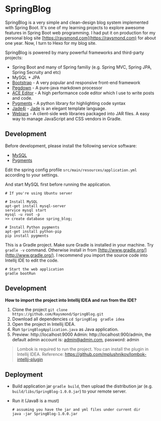 SpringBlog
=====

SpringBlog is a very simple and clean-design blog system implemented with Spring Boot.
It's one of my learning projects to explore awesome features in Spring Boot web 
programming. I had put it on production for my personal blog site 
[https://raysmond.com](https://raysmond.com) for about one year. Now, I turn to Hexo 
for my blog site.

SpringBlog is powered by many powerful frameworks and third-party projects:

- Spring Boot and many of Spring familiy (e.g. Spring MVC, Spring JPA, Spring Secruity and etc)
- MySQL + JPA
- [Bootstrap](https://getbootstrap.com) - A very popular and responsive front-end framework
- [Pegdown](https://github.com/sirthias/pegdown) - A pure-java markdown processor
- [ACE Editor](http://ace.c9.io/) - A high performance code editor which I use to write posts and code.
- [Pygments](http://pygments.org/) - A python library for highlighting code syntax
- [Jade4j](https://github.com/neuland/jade4j) - [Jade](http://jade-lang.com/) is an elegant template language.
- [Webjars](http://www.webjars.org/) - A client-side web libraries packaged into JAR files. A easy way to manage JavaScript and CSS vendors in Gradle.

## Development

Before development, please install the following service software:

- [MySQL](https://www.mysql.com)
- [Pygments](http://pygments.org)

Edit the spring config profile `src/main/resources/application.yml` according to your settings.

And start MySQL first before running the application.

```
# If you're using Ubuntu server

# Install MySQL
apt-get install mysql-server
service mysql start
mysql -u root -p
>> create database spring_blog;

# Install Python pygments
apt-get install python-pip
pip install pygments
```

This is a Gradle project. Make sure Gradle is installed in your machine.
Try `gradle -v` command. Otherwise install in from [http://www.gradle.org/](http://www.gradle.org/).
I recommend you import the source code into Intellij IDE to edit the code.

```
# Start the web application
gradle bootRun
```

## Development

**How to import the project into Intellij IDEA and run from the IDE?**


1. Clone the project
`git clone https://github.com/Raysmond/SpringBlog.git `
2. Download all dependencies
`cd SpringBlog `
`gradle idea `
3. Open the project in Intellij IDEA.
4. Run `SpringBlogApplication.java` as Java application.
5. Preview: http://localhost:9000
   Admin: http://localhost:900/admin, the default admin account is: admin@admin.com, password: admin


> Lombok is required to run the project. You can install the plugin in Intellij IDEA.
> Reference: https://github.com/mplushnikov/lombok-intellij-plugin


## Deployment

- Build application jar `gradle build`, then upload the distribution jar 
  (e.g. `build/libs/SpringBlog-1.0.0.jar`) to your remote server.
- Run it (Java8 is a must)

  ```
  # assuming you have the jar and yml files under current dir
  java -jar SpringBlog-1.0.0.jar
  ```
